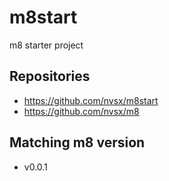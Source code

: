# m8start

m8 starter project 

## Repositories
- https://github.com/nvsx/m8start
- https://github.com/nvsx/m8

## Matching m8 version
- v0.0.1
